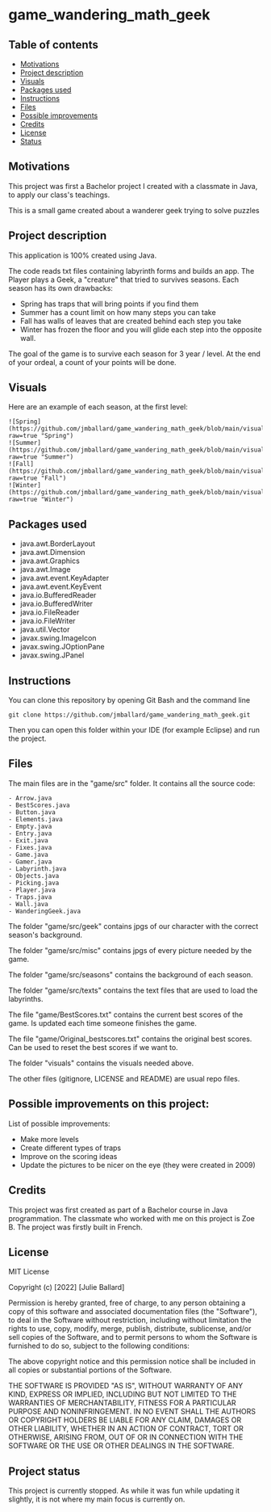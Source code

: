 # game_wandering_math_geek

## Table of contents

- [Motivations](#motivations)
- [Project description](#description)
- [Visuals](#visuals)
- [Packages used](#packages_used)
- [Instructions](#instructions)
- [Files](#files)
- [Possible improvements](#improvements)
- [Credits](#credits)
- [License](#license)
- [Status](#status)


## Motivations <a name="motivations"></a>

This project was first a Bachelor project I created with a classmate in Java, to apply our class's teachings.

This is a small game created about a wanderer geek trying to solve puzzles

## Project description <a name="description"></a>

This application is 100% created using Java.

The code reads txt files containing labyrinth forms and builds an app. 
The Player plays a Geek, a "creature" that tried to survives seasons. 
Each season has its own drawbacks:

- Spring has traps that will bring points if you find them
- Summer has a count limit on how many steps you can take
- Fall has walls of leaves that are created behind each step you take
- Winter has frozen the floor and you will glide each step into the opposite wall.

The goal of the game is to survive each season for 3 year / level. At the end of your ordeal, a count of your points will be done.


## Visuals <a name="visuals"></a>

Here are an example of each season, at the first level:

```text
![Spring](https://github.com/jmballard/game_wandering_math_geek/blob/main/visuals/spring_level1.png?raw=true "Spring")
![Summer](https://github.com/jmballard/game_wandering_math_geek/blob/main/visuals/summer_level1.png?raw=true "Summer")
![Fall](https://github.com/jmballard/game_wandering_math_geek/blob/main/visuals/fall_level1.png?raw=true "Fall")
![Winter](https://github.com/jmballard/game_wandering_math_geek/blob/main/visuals/winter_level1.png?raw=true "Winter")
```

## Packages used <a name="packages_used"></a>

- java.awt.BorderLayout
- java.awt.Dimension
- java.awt.Graphics
- java.awt.Image
- java.awt.event.KeyAdapter
- java.awt.event.KeyEvent
- java.io.BufferedReader
- java.io.BufferedWriter
- java.io.FileReader
- java.io.FileWriter
- java.util.Vector
- javax.swing.ImageIcon
- javax.swing.JOptionPane
- javax.swing.JPanel


## Instructions <a name="instructions"></a>

You can clone this repository by opening Git Bash and the command line

```text
git clone https://github.com/jmballard/game_wandering_math_geek.git
```

Then you can open this folder within your IDE (for example Eclipse) and run the project.

## Files <a name="files"></a>

The main files are in the "game/src" folder. It contains all the source code:

```text
- Arrow.java
- BestScores.java
- Button.java
- Elements.java
- Empty.java
- Entry.java
- Exit.java
- Fixes.java
- Game.java
- Gamer.java
- Labyrinth.java
- Objects.java
- Picking.java
- Player.java
- Traps.java
- Wall.java
- WanderingGeek.java
```

The folder "game/src/geek" contains jpgs of our character with the correct season's background.

The folder "game/src/misc" contains jpgs of every picture needed by the game.

The folder "game/src/seasons" contains the background of each season.

The folder "game/src/texts" contains the text files that are used to load the labyrinths.

The file "game/BestScores.txt" contains the current best scores of the game. Is updated each time someone finishes the game.

The file "game/Original_bestscores.txt" contains the original best scores. Can be used to reset the best scores if we want to.

The folder "visuals" contains the visuals needed above.

The other files (gitignore, LICENSE and README) are usual repo files.

## Possible improvements on this project: <a name="improvements"></a>

List of possible improvements:

- Make more levels
- Create different types of traps
- Improve on the scoring ideas
- Update the pictures to be nicer on the eye (they were created in 2009)


## Credits <a name="credits"></a>

This project was first created as part of a Bachelor course in Java programmation. 
The classmate who worked with me on this project is Zoe B. The project was firstly built in French.

## License <a name="license"></a>

MIT License

Copyright (c) [2022] [Julie Ballard]

Permission is hereby granted, free of charge, to any person obtaining a copy
of this software and associated documentation files (the "Software"), to deal
in the Software without restriction, including without limitation the rights
to use, copy, modify, merge, publish, distribute, sublicense, and/or sell
copies of the Software, and to permit persons to whom the Software is
furnished to do so, subject to the following conditions:

The above copyright notice and this permission notice shall be included in all
copies or substantial portions of the Software.

THE SOFTWARE IS PROVIDED "AS IS", WITHOUT WARRANTY OF ANY KIND, EXPRESS OR
IMPLIED, INCLUDING BUT NOT LIMITED TO THE WARRANTIES OF MERCHANTABILITY,
FITNESS FOR A PARTICULAR PURPOSE AND NONINFRINGEMENT. IN NO EVENT SHALL THE
AUTHORS OR COPYRIGHT HOLDERS BE LIABLE FOR ANY CLAIM, DAMAGES OR OTHER
LIABILITY, WHETHER IN AN ACTION OF CONTRACT, TORT OR OTHERWISE, ARISING FROM,
OUT OF OR IN CONNECTION WITH THE SOFTWARE OR THE USE OR OTHER DEALINGS IN THE
SOFTWARE.


## Project status  <a name="status"></a>

This project is currently stopped. As while it was fun while updating it slightly, it is not where my main focus is currently on.